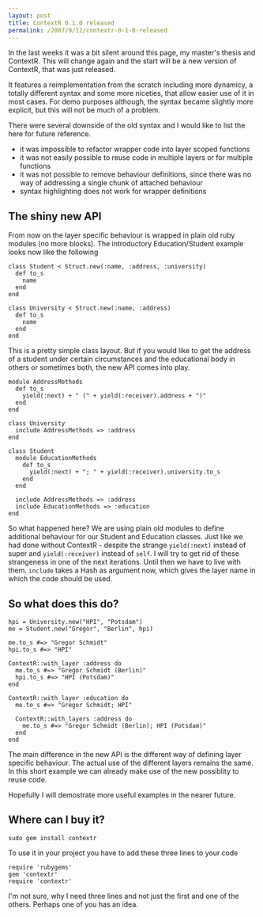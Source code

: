 ```yaml
---
layout: post
title: ContextR 0.1.0 released
permalink: /2007/9/12/contextr-0-1-0-released
---
```

In the last weeks it was a bit silent around this page, my master's thesis and
ContextR. This will change again and the start will be a new version of
ContextR, that was just released.

It features a reimplementation from the scratch including more dynamicy, a
totally different syntax and some more niceties, that allow easier use of it in
most cases. For demo purposes although, the syntax became slightly more
explicit, but this will not be much of a problem.

There were several downside of the old syntax and I would like to list the here
for future reference.

- it was impossible to refactor wrapper code into layer scoped functions
- it was not easily possible to reuse code in multiple layers or for multiple functions
- it was not possible to remove behaviour definitions, since there was no way of addressing a single chunk of attached behaviour
- syntax highlighting does not work for wrapper definitions

## The shiny new API ##

From now on the layer specific behaviour is wrapped in plain old ruby modules
(no more blocks). The introductory Education/Student example looks now like the
following

    class Student < Struct.new(:name, :address, :university)
      def to_s
        name
      end
    end

    class University < Struct.new(:name, :address)
      def to_s
        name
      end
    end

This is a pretty simple class layout. But if you would like to get the address
of a student under certain circumstances and the educational body in others or
sometimes both, the new API comes into play.

    module AddressMethods
      def to_s
        yield(:next) + " (" + yield(:receiver).address + ")"
      end
    end

    class University
      include AddressMethods => :address
    end

    class Student
      module EducationMethods
        def to_s
          yield(:next) + "; " + yield(:receiver).university.to_s
        end
      end

      include AddressMethods => :address
      include EducationMethods => :education
    end

So what happened here? We are using plain old modules to define additional
behaviour for our Student and Education classes. Just like we had done without
ContextR - despite the strange `yield(:next)` instead of super and
`yield(:receiver)` instead of `self`. I will try to get rid of these strangeness
in one of the next iterations. Until then we have to live with them. `include`
takes a Hash as argument now, which gives the layer name in which the code
should be used.

## So what does this do? ##

    hpi = University.new("HPI", "Potsdam")
    me = Student.new("Gregor", "Berlin", hpi)

    me.to_s #=> "Gregor Schmidt"
    hpi.to_s #=> "HPI"

    ContextR::with_layer :address do
      me.to_s #=> "Gregor Schmidt (Berlin)"
      hpi.to_s #=> "HPI (Potsdam)"
    end

    ContextR::with_layer :education do
      me.to_s #=> "Gregor Schmidt; HPI"

      ContextR::with_layers :address do
        me.to_s #=> "Gregor Schmidt (Berlin); HPI (Potsdam)"
      end
    end

The main difference in the new API is the different way of defining layer
specific behaviour. The actual use of the different layers remains the same. In
this short example we can already make use of the new possiblity to reuse code.

Hopefully I will demostrate more useful examples in the nearer future.

## Where can I buy it? ##

    sudo gem install contextr

To use it in your project you have to add these three lines to your code

    require 'rubygems'
    gem 'contextr'
    require 'contextr'

I'm not sure, why I need three lines and not just the first and one of the
others. Perhaps one of you has an idea.
